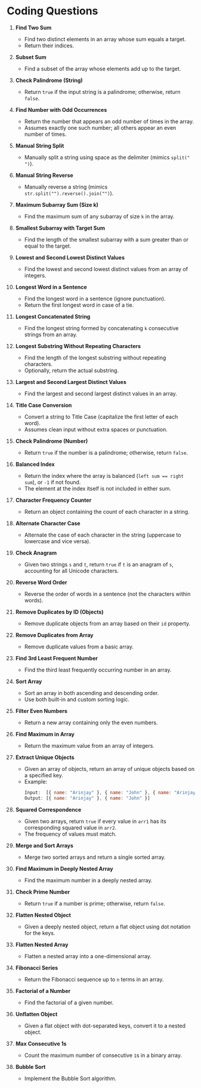 # Coding Questions

1. **Find Two Sum**
   - Find two distinct elements in an array whose sum equals a target.
   - Return their indices.

2. **Subset Sum**
   - Find a subset of the array whose elements add up to the target.

3. **Check Palindrome (String)**
   - Return `true` if the input string is a palindrome; otherwise, return `false`.

4. **Find Number with Odd Occurrences**
   - Return the number that appears an odd number of times in the array.
   - Assumes exactly one such number; all others appear an even number of times.

5. **Manual String Split**
   - Manually split a string using space as the delimiter (mimics `split(" ")`).

6. **Manual String Reverse**
   - Manually reverse a string (mimics `str.split("").reverse().join("")`).

7. **Maximum Subarray Sum (Size k)**
   - Find the maximum sum of any subarray of size `k` in the array.

8. **Smallest Subarray with Target Sum**
   - Find the length of the smallest subarray with a sum greater than or equal to the target.

9. **Lowest and Second Lowest Distinct Values**
   - Find the lowest and second lowest distinct values from an array of integers.

10. **Longest Word in a Sentence**
    - Find the longest word in a sentence (ignore punctuation).
    - Return the first longest word in case of a tie.

11. **Longest Concatenated String**
    - Find the longest string formed by concatenating `k` consecutive strings from an array.

12. **Longest Substring Without Repeating Characters**
    - Find the length of the longest substring without repeating characters.
    - Optionally, return the actual substring.

13. **Largest and Second Largest Distinct Values**
    - Find the largest and second largest distinct values in an array.

14. **Title Case Conversion**
    - Convert a string to Title Case (capitalize the first letter of each word).
    - Assumes clean input without extra spaces or punctuation.

15. **Check Palindrome (Number)**
    - Return `true` if the number is a palindrome; otherwise, return `false`.

16. **Balanced Index**
    - Return the index where the array is balanced (`left sum == right sum`), or `-1` if not found.
    - The element at the index itself is not included in either sum.

17. **Character Frequency Counter**
    - Return an object containing the count of each character in a string.

18. **Alternate Character Case**
    - Alternate the case of each character in the string (uppercase to lowercase and vice versa).

19. **Check Anagram**
    - Given two strings `s` and `t`, return `true` if `t` is an anagram of `s`, accounting for all Unicode characters.

20. **Reverse Word Order**
    - Reverse the order of words in a sentence (not the characters within words).

21. **Remove Duplicates by ID (Objects)**
    - Remove duplicate objects from an array based on their `id` property.

22. **Remove Duplicates from Array**
    - Remove duplicate values from a basic array.

23. **Find 3rd Least Frequent Number**
    - Find the third least frequently occurring number in an array.

24. **Sort Array**
    - Sort an array in both ascending and descending order.
    - Use both built-in and custom sorting logic.

25. **Filter Even Numbers**
    - Return a new array containing only the even numbers.

26. **Find Maximum in Array**
    - Return the maximum value from an array of integers.

27. **Extract Unique Objects**
    - Given an array of objects, return an array of unique objects based on a specified key.
    - Example:  
      ```js
      Input:  [{ name: "Arinjay" }, { name: "John" }, { name: "Arinjay" }]
      Output: [{ name: "Arinjay" }, { name: "John" }]
      ```

28. **Squared Correspondence**
    - Given two arrays, return `true` if every value in `arr1` has its corresponding squared value in `arr2`.
    - The frequency of values must match.

29. **Merge and Sort Arrays**
    - Merge two sorted arrays and return a single sorted array.

30. **Find Maximum in Deeply Nested Array**
    - Find the maximum number in a deeply nested array.

31. **Check Prime Number**
    - Return `true` if a number is prime; otherwise, return `false`.

32. **Flatten Nested Object**
    - Given a deeply nested object, return a flat object using dot notation for the keys.

33. **Flatten Nested Array**
    - Flatten a nested array into a one-dimensional array.

34. **Fibonacci Series**
    - Return the Fibonacci sequence up to `n` terms in an array.

35. **Factorial of a Number**
    - Find the factorial of a given number.

36. **Unflatten Object**
    - Given a flat object with dot-separated keys, convert it to a nested object.

37. **Max Consecutive 1s**
    - Count the maximum number of consecutive `1`s in a binary array.

38. **Bubble Sort**
    - Implement the Bubble Sort algorithm.
